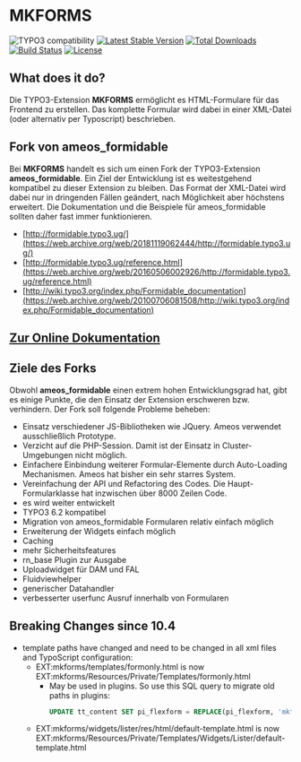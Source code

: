 MKFORMS
=======

![TYPO3 compatibility](https://img.shields.io/badge/TYPO3-10.4%20%7C%2011.5-orange?maxAge=3600&style=flat-square&logo=typo3)
[![Latest Stable Version](https://img.shields.io/packagist/v/dmk/mkforms.svg?maxAge=3600&style=flat-square&logo=composer)](https://packagist.org/packages/dmk/mkforms)
[![Total Downloads](https://img.shields.io/packagist/dt/dmk/mkforms.svg?maxAge=3600&style=flat-square)](https://packagist.org/packages/dmk/mkforms)
[![Build Status](https://img.shields.io/github/workflow/status/DMKEBUSINESSGMBH/typo3-mkforms/PHP-CI.svg?maxAge=3600&style=flat-square&logo=github-actions)](https://github.com/DMKEBUSINESSGMBH/typo3-mkforms/actions?query=workflow%3APHP-CI)
[![License](https://img.shields.io/packagist/l/dmk/mkforms.svg?maxAge=3600&style=flat-square&logo=gnu)](https://packagist.org/packages/dmk/mkforms)

What does it do?
----------------

Die TYPO3-Extension **MKFORMS** ermöglicht es HTML-Formulare für das Frontend zu erstellen. Das komplette Formular wird dabei in einer XML-Datei (oder alternativ per Typoscript) beschrieben.

Fork von ameos\_formidable
--------------------------

Bei **MKFORMS** handelt es sich um einen Fork der TYPO3-Extension **ameos\_formidable**. Ein Ziel der Entwicklung ist es weitestgehend kompatibel zu dieser Extension zu bleiben. Das Format der XML-Datei wird dabei nur in dringenden Fällen geändert, nach Möglichkeit aber höchstens erweitert. Die Dokumentation und die Beispiele für ameos\_formidable sollten daher fast immer funktionieren.

-   [http://formidable.typo3.ug/](https://web.archive.org/web/20181119062444/http://formidable.typo3.ug/)
-   [http://formidable.typo3.ug/reference.html](https://web.archive.org/web/20160506002926/http://formidable.typo3.ug/reference.html)
-   [http://wiki.typo3.org/index.php/Formidable_documentation](https://web.archive.org/web/20100706081508/http://wiki.typo3.org/index.php/Formidable_documentation)

[Zur Online Dokumentation](Documentation/README.md)
-------------------------------------------------


Ziele des Forks
---------------

Obwohl **ameos\_formidable** einen extrem hohen Entwicklungsgrad hat, gibt es einige Punkte, die den Einsatz der Extension erschweren bzw. verhindern. Der Fork soll folgende Probleme beheben:

-   Einsatz verschiedener JS-Bibliotheken wie JQuery. Ameos verwendet ausschließlich Prototype.
-   Verzicht auf die PHP-Session. Damit ist der Einsatz in Cluster-Umgebungen nicht möglich.
-   Einfachere Einbindung weiterer Formular-Elemente durch Auto-Loading Mechanismen. Ameos hat bisher ein sehr starres System.
-   Vereinfachung der API und Refactoring des Codes. Die Haupt-Formularklasse hat inzwischen über 8000 Zeilen Code.
-   es wird weiter entwickelt
-   TYPO3 6.2 kompatibel
-   Migration von ameos\_formidable Formularen relativ einfach möglich
-   Erweiterung der Widgets einfach möglich
-   Caching
-   mehr Sicherheitsfeatures
-   rn\_base Plugin zur Ausgabe
-   Uploadwidget für DAM und FAL
-   Fluidviewhelper
-   generischer Datahandler
-   verbesserter userfunc Ausruf innerhalb von Formularen

Breaking Changes since 10.4
---------------------------
- template paths have changed and need to be changed in all xml files and TypoScript configuration:
  - EXT:mkforms/templates/formonly.html is now EXT:mkforms/Resources/Private/Templates/formonly.html
    - May be used in plugins. So use this SQL query to migrate old paths in plugins:
      ```sql
      UPDATE tt_content SET pi_flexform = REPLACE(pi_flexform, 'mkforms/templates/formonly.html', 'mkforms/Resources/Private/Templates/formonly.html');
      ```
  - EXT:mkforms/widgets/lister/res/html/default-template.html is now EXT:mkforms/Resources/Private/Templates/Widgets/Lister/default-template.html



